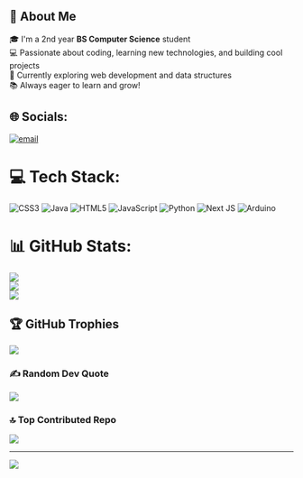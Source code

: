 ## 👋 About Me

🎓 I'm a 2nd year **BS Computer Science** student  
💻 Passionate about coding, learning new technologies, and building cool projects  
🚀 Currently exploring web development and data structures  
📚 Always eager to learn and grow!

## 🌐 Socials:
[![email](https://img.shields.io/badge/Email-D14836?logo=gmail&logoColor=white)](mailto:johnrichrio1@gmail.com) 

# 💻 Tech Stack:
![CSS3](https://img.shields.io/badge/css3-%231572B6.svg?style=for-the-badge&logo=css3&logoColor=white) ![Java](https://img.shields.io/badge/java-%23ED8B00.svg?style=for-the-badge&logo=openjdk&logoColor=white) ![HTML5](https://img.shields.io/badge/html5-%23E34F26.svg?style=for-the-badge&logo=html5&logoColor=white) ![JavaScript](https://img.shields.io/badge/javascript-%23323330.svg?style=for-the-badge&logo=javascript&logoColor=%23F7DF1E) ![Python](https://img.shields.io/badge/python-3670A0?style=for-the-badge&logo=python&logoColor=ffdd54) ![Next JS](https://img.shields.io/badge/Next-black?style=for-the-badge&logo=next.js&logoColor=white) ![Arduino](https://img.shields.io/badge/-Arduino-00979D?style=for-the-badge&logo=Arduino&logoColor=white)
# 📊 GitHub Stats:
![](https://github-readme-stats.vercel.app/api?username=JohnRichRio&theme=dark&hide_border=false&include_all_commits=true&count_private=false)<br/>
![](https://nirzak-streak-stats.vercel.app/?user=JohnRichRio&theme=dark&hide_border=false)<br/>
![](https://github-readme-stats.vercel.app/api/top-langs/?username=JohnRichRio&theme=dark&hide_border=false&include_all_commits=true&count_private=false&layout=compact)

## 🏆 GitHub Trophies
![](https://github-profile-trophy.vercel.app/?username=JohnRichRio&theme=radical&no-frame=false&no-bg=false&margin-w=4)

### ✍️ Random Dev Quote
![](https://quotes-github-readme.vercel.app/api?type=horizontal&theme=radical)

### 🔝 Top Contributed Repo
![](https://github-contributor-stats.vercel.app/api?username=JohnRichRio&limit=5&theme=dark&combine_all_yearly_contributions=true)

---
[![](https://visitcount.itsvg.in/api?id=JohnRichRio&icon=0&color=0)](https://visitcount.itsvg.in)

<!-- Proudly created with GPRM ( https://gprm.itsvg.in ) -->
